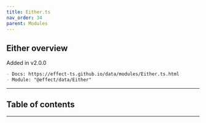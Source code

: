 ```yaml
---
title: Either.ts
nav_order: 34
parent: Modules
---
```


## Either overview

Added in v2.0.0

```md
- Docs: https://effect-ts.github.io/data/modules/Either.ts.html
- Module: "@effect/data/Either"
```

---

<h2 class="text-delta">Table of contents</h2>

---
